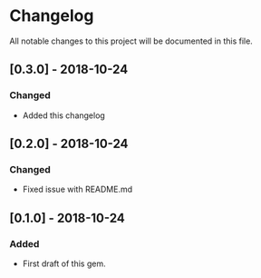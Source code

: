 # Changelog
All notable changes to this project will be documented in this file.

## [0.3.0] - 2018-10-24
### Changed
 - Added this changelog

## [0.2.0] - 2018-10-24
### Changed
 - Fixed issue with README.md

## [0.1.0] - 2018-10-24
### Added
 - First draft of this gem.
